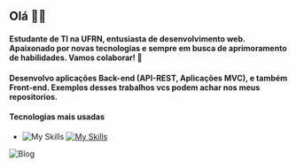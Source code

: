 ## Olá 👋🏼


#### Estudante de TI na UFRN, entusiasta de desenvolvimento web. Apaixonado por novas tecnologias e sempre em busca de aprimoramento de habilidades. Vamos colaborar! 🍵

#### Desenvolvo aplicações Back-end (API-REST, Aplicações MVC), e também Front-end. Exemplos desses trabalhos vcs podem achar nos meus repositorios.

#### Tecnologias mais usadas

- ![My Skills](https://skillicons.dev/icons?i=spring,hibernate,mysql,postgres) [![My Skills](https://skillicons.dev/icons?i=linkedin)](https://www.linkedin.com/in/alisonsoaresm/)

![Blog](https://github-readme-stats.vercel.app/api/top-langs/?username=AlisonMartinss&layout=compact)
